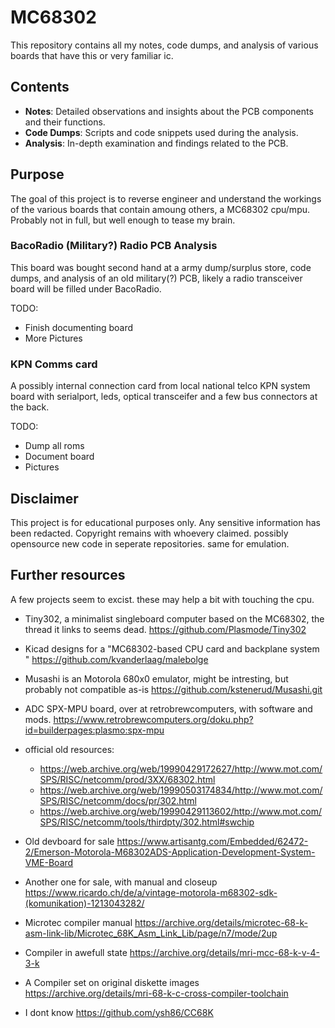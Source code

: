 # MC68302 

This repository contains all my notes, code dumps, and analysis of various boards that have this or very familiar ic.

## Contents

- **Notes**: Detailed observations and insights about the PCB components and their functions.
- **Code Dumps**: Scripts and code snippets used during the analysis.
- **Analysis**: In-depth examination and findings related to the PCB.

## Purpose

The goal of this project is to reverse engineer and understand the workings of the various boards that contain amoung others, a MC68302 cpu/mpu. Probably not in full, but well enough to tease my brain.

### BacoRadio (Military?) Radio PCB Analysis

This board was bought second hand at a army dump/surplus store, code dumps, and analysis of an old military(?) PCB, likely a radio transceiver board will be filled under BacoRadio.

TODO:
- Finish documenting board
- More Pictures

### KPN Comms card

A possibly internal connection card from local national telco KPN system board with serialport, leds, optical transceifer and a few bus connectors at the back. 

TODO:
- Dump all roms
- Document board
- Pictures

## Disclaimer

This project is for educational purposes only. Any sensitive information has been redacted. Copyright remains with whoevery claimed.
possibly opensource new code in seperate repositories. same for emulation.

## Further resources

A few projects seem to excist. these may help a bit with touching the cpu.

- Tiny302, a minimalist singleboard computer based on the MC68302, the thread it links to seems dead.
  https://github.com/Plasmode/Tiny302
- Kicad designs for a "MC68302-based CPU card and backplane system " 
  https://github.com/kvanderlaag/malebolge
- Musashi is an Motorola 680x0 emulator, might be intresting, but probably not compatible as-is
  https://github.com/kstenerud/Musashi.git
- ADC SPX-MPU board, over at retrobrewcomputers, with software and mods. 
  https://www.retrobrewcomputers.org/doku.php?id=builderpages:plasmo:spx-mpu

- official old resources:
    - https://web.archive.org/web/19990429172627/http://www.mot.com/SPS/RISC/netcomm/prod/3XX/68302.html
    - https://web.archive.org/web/19990503174834/http://www.mot.com/SPS/RISC/netcomm/docs/pr/302.html
    - https://web.archive.org/web/19990429113602/http://www.mot.com/SPS/RISC/netcomm/tools/thirdpty/302.html#swchip

- Old devboard for sale https://www.artisantg.com/Embedded/62472-2/Emerson-Motorola-M68302ADS-Application-Development-System-VME-Board
- Another one for sale, with manual and closeup https://www.ricardo.ch/de/a/vintage-motorola-m68302-sdk-(komunikation)-1213043282/


- Microtec compiler manual https://archive.org/details/microtec-68-k-asm-link-lib/Microtec_68K_Asm_Link_Lib/page/n7/mode/2up
- Compiler in awefull state https://archive.org/details/mri-mcc-68-k-v-4-3-k
- A Compiler set on original diskette images https://archive.org/details/mri-68-k-c-cross-compiler-toolchain
- I dont know https://github.com/ysh86/CC68K